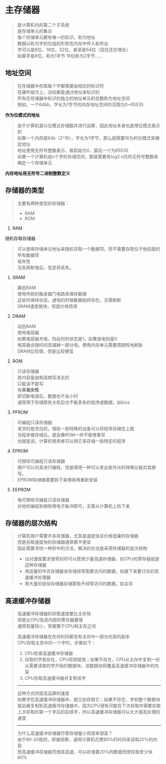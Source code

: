# 主存储器

> 是计算机内的第二个子系统  
> 是存储单元的集合  
> 每个存储单元都有唯一的标识，称为地址  
> 数据以称为字的位组的形势在内存中传入和传出  
> 字可以是8位，16位，32位，甚至是64位（现在还在增长）  
> 如果字是8位，称为1字节
> 16位称为2字节……


## 地址空间

> 在存储器中存取每个字都需要由相应的标识符  
> 在硬件层次上，没给都是通过地址来标识的  
> 所有在存储器中标识的独立的地址单元的总数称为地址空间  
> 例如，一个64kb，字长为1字节的内存地址空间的范围为0~65535

**作为位模式的地址** 

> 由于计算机是以位模式存储数并进行运算，因此地址本身也是用位模式表示的  
> 如果一个内存是64k（2^16），字长为1字节，那么就需要16为的位模式来确定地址  
> 地址使用无符号整数表示，故起始为0，最后一个为65535  
> 如果一个计算机由n个字的存储空间，那就需要有log2 n位的无符号整数来确定一个存储单元  


**内存地址用无符号二进制整数定义**

## 存储器的类型

> 主要有两种类型的存储器：
> * RAM
> * ROM

1. RAM

随机存取存储器
> 可以使用存储单元地址来随机存取一个数据项，而不需要存取位于他前面的所有数据项  
> 易失性  
> 当系统断电后，信息将丢失。

1) SRAM
> 静态RAM  
> 使用传统的触发器门电路来保存数据  
> 这些吗保持状态，通电的时候数据始终存在，无需刷新   
> SRAM速度极快，但是价格昂贵

2) DRAM
> 动态RAM  
> 使用电容器  
> 如果电容器充电，则此时的状态是1，如果放电则是0  
> 电容器会随时间而漏掉一部分电，使用内存单元需要周期性地刷新  
> DRAM比较慢，但是比较便宜

2. ROM

> 只读存储器  
> 其内容是由制造商写进去的  
> 只能读不能写  
> 有**非易失性**  
> 即切断电源后，数据也不会小时  
> 通常用于存储那些关机后也不能丢失的程序或数据，如bios

3. PFROM

> 可编程只读存储器  
> 发货时是空白的，借助一些特殊的设备可以将程序存储在上面  
> 当程序被存储后，就会像ROM一样不能够重写  
> 也就是说，计算机使用者可以用它来存储一些特定的程序

4. EPROM

> 可擦除可编程只读存储器  
> 用户可以对其进行编程，但是得用一种可以发出紫外光的特殊仪器对其擦写。  
> EPROM存储器需要拆下来擦除再重新安装


5. EEPROM

> 电可擦除可编程只读存储器  
> 对他的编程和擦除用电子脉冲即可，无需从计算机上拆下来

## 存储器的层次结构

> 计算机用户需要许多存储器，尤其是速度快且价格低廉的存储器  
> 但是存取速度快的存储器通常都不便宜  
> 因此需要寻找一种折中的方法，解决的办法是采用存储器的层次结构  
> * 当对速度要求很苛刻时可以使用少量高速存储器，如CPU的寄存器就是这种存储器  
> * 用适量的中苏存储器来存储经常需要访问的数据，如接下来要讨论的高速缓冲处理器  
> * 用大量的低俗存储器存储那些不经常访问的数据。如主存



## 高速缓冲存储器

> 高速缓冲存储器的存取速度要比主存快  
> 但是比CPU及其内部的寄存器要慢  
> 通常容量较小，常被置于CPU和主存之间

> 高速缓冲存储器在任何时间都含有主存中一部分内容的副本  
> CPU存取主存中的一个字时，步骤如下：  
> 1) CPU检查高速缓冲存储器
> 2) 存取的字若存在，CPU将其赋值；如果不存在，CPU从主存中复制一份从需要读取的字开始的数据块，该数据块将覆盖高速缓冲存储器中的内容  
> 3) CPU存取高速缓冲器并复制该字  
> ***
> 这种方式将提高运算的速度  
> 如果字在高速缓冲存储器中，就立刻存取它；如果不存在，字和整个数据块就会被复制到高速缓冲存储器中，因为CPU很有可能在下次存取中需要存取上次存取的第一个字后的后续字，所以高速缓冲存储器可以大大提高处理的速度  
> ***
> 为什么高速缓冲存储器尽管存储量小但效率很高？  
> 由于80-20规则，即据观察，通常计算机花费80%的时间来读取20%的内容  
> 而高速缓冲存储器凭借其高速，可以存储着20%的数据而使存取至少快80%



